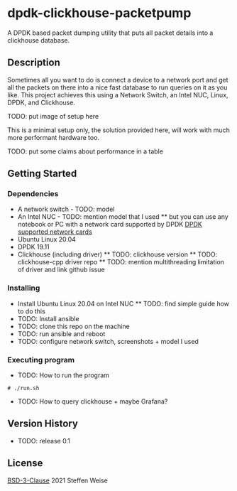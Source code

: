 # dpdk-clickhouse-packetpump

A DPDK based packet dumping utility that puts all packet details into a clickhouse database.

## Description

Sometimes all you want to do is connect a device to a network port and get all the packets on there into a nice fast database to run queries on it as you like. This project achieves this using a Network Switch, an Intel NUC, Linux, DPDK, and Clickhouse.

TODO: put image of setup here

This is a minimal setup only, the solution provided here, will work with much more performant hardware too.

TODO: put some claims about performance in a table

## Getting Started

### Dependencies

* A network switch - TODO: model
* An Intel NUC - TODO: mention model that I used
** but you can use any notebook or PC with a network card supported by DPDK [DPDK supported network cards](https://core.dpdk.org/supported/)
* Ubuntu Linux 20.04
* DPDK 19.11
* Clickhouse (including driver) 
** TODO: clickhouse version
** TODO: clickhouse-cpp driver repo
** TODO: mention multithreading limitation of driver and link github issue

### Installing

* Install Ubuntu Linux 20.04 on Intel NUC
** TODO: find simple guide how to do this
* TODO: Install ansible
* TODO: clone this repo on the machine
* TODO: run ansible and reboot
* TODO: configure network switch, screenshots + model I used

### Executing program

* TODO: How to run the program
```
# ./run.sh
```
* TODO: How to query clickhouse + maybe Grafana?

## Version History

* TODO: release 0.1

## License
[BSD-3-Clause](https://opensource.org/licenses/BSD-3-Clause)
2021 Steffen Weise
